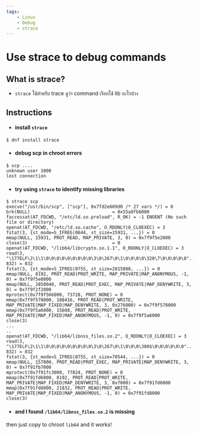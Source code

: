 ```yaml
---
tags:
    - Linux
    - Debug
    - strace
---
```


# Use strace to debug commands

## What is strace?
- `strace` ใช้สำหรับ trace ดูว่า command เรียกใช้ lib อะไรบ้าง

## Instructions

- #### install `strace`
```
$ dnf install strace
```

- #### debug scp in chroot errors
```
$ scp ....
unknown user 1000
lost connection
```

- #### try using `strace` to identify missing libraries
```
$ strace scp
execve("/usr/bin/scp", ["scp"], 0x7fd2e609d0 /* 27 vars */) = 0
brk(NULL)                               = 0x55a8fb6000
faccessat(AT_FDCWD, "/etc/ld.so.preload", R_OK) = -1 ENOENT (No such file or directory)
openat(AT_FDCWD, "/etc/ld.so.cache", O_RDONLY|O_CLOEXEC) = 3
fstat(3, {st_mode=S_IFREG|0644, st_size=15931, ...}) = 0
mmap(NULL, 15931, PROT_READ, MAP_PRIVATE, 3, 0) = 0x7f9f5e2000
close(3)                                = 0
openat(AT_FDCWD, "/lib64/libcrypto.so.1.1", O_RDONLY|O_CLOEXEC) = 3
read(3, "\177ELF\2\1\1\0\0\0\0\0\0\0\0\0\3\0\267\0\1\0\0\0\0\320\7\0\0\0\0\0"..., 832) = 832
fstat(3, {st_mode=S_IFREG|0755, st_size=2815088, ...}) = 0
mmap(NULL, 8192, PROT_READ|PROT_WRITE, MAP_PRIVATE|MAP_ANONYMOUS, -1, 0) = 0x7f9f5e0000
mmap(NULL, 2850040, PROT_READ|PROT_EXEC, MAP_PRIVATE|MAP_DENYWRITE, 3, 0) = 0x7f9f2f2000
mprotect(0x7f9f566000, 73728, PROT_NONE) = 0
mmap(0x7f9f578000, 188416, PROT_READ|PROT_WRITE, MAP_PRIVATE|MAP_FIXED|MAP_DENYWRITE, 3, 0x276000) = 0x7f9f578000
mmap(0x7f9f5a6000, 15608, PROT_READ|PROT_WRITE, MAP_PRIVATE|MAP_FIXED|MAP_ANONYMOUS, -1, 0) = 0x7f9f5a6000
close(3)  
...
..
openat(AT_FDCWD, "/lib64/libnss_files.so.2", O_RDONLY|O_CLOEXEC) = 3
read(3, "\177ELF\2\1\1\0\0\0\0\0\0\0\0\0\3\0\267\0\1\0\0\0\300$\0\0\0\0\0\0"..., 832) = 832
fstat(3, {st_mode=S_IFREG|0755, st_size=70544, ...}) = 0
mmap(NULL, 157000, PROT_READ|PROT_EXEC, MAP_PRIVATE|MAP_DENYWRITE, 3, 0) = 0x7f91fb7000
mprotect(0x7f91fc3000, 77824, PROT_NONE) = 0
mmap(0x7f91fd6000, 8192, PROT_READ|PROT_WRITE, MAP_PRIVATE|MAP_FIXED|MAP_DENYWRITE, 3, 0xf000) = 0x7f91fd6000
mmap(0x7f91fd8000, 21832, PROT_READ|PROT_WRITE, MAP_PRIVATE|MAP_FIXED|MAP_ANONYMOUS, -1, 0) = 0x7f91fd8000
close(3)   
```

- #### and I found `/lib64/libnss_files.so.2` is missing
then just copy to chroot `lib64` and it works! 